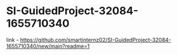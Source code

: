 # SI-GuidedProject-32084-1655710340
link - https://github.com/smartinternz02/SI-GuidedProject-32084-1655710340/new/main?readme=1
